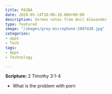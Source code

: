 ```yaml
---
title: PA2BA
date: 2020-05-14T18:00:10.000+00:00
description: Sermon notes from Anil Alexander
type: featured
image: "/images/grey-microphone-2097428.jpg"
categories:
- apps
- Tech
tags:
- Apps
- Technology

---
```



**Scripture:** 2 Timothy 3:1-4

* What is the problem with porn
